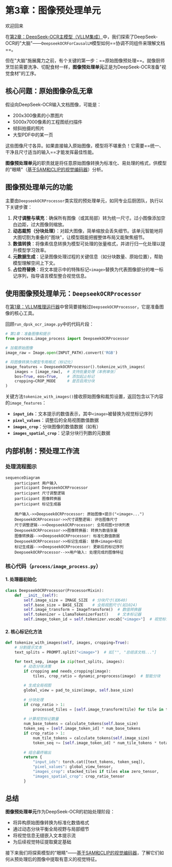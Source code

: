 # 第3章：图像预处理单元

欢迎回来

在[第2章：DeepSeek-OCR主模型（VLLM集成）](02_deepseek_ocr_main_model__vllm_integration__.md)中，我们探索了DeepSeek-OCR的"大脑"——`DeepseekOCRForCausalLM`模型如何==协调不同组件来理解文档==。

但在"大脑"施展魔力之前，有个关键的第一步：==原始图像预处理==。就像厨师烹饪前需要洗净、切配食材一样，**图像预处理单元**正是为DeepSeek-OCR准备"视觉食材"的工序。

## 核心问题：原始图像杂乱无章

假设向DeepSeek-OCR输入文档图像，可能是：
- 200x300像素的小票图片
- 5000x7000像素的工程图纸扫描件
- 倾斜拍摄的照片
- 大型PDF中的某一页

这些图像尺寸各异。如果直接输入原始图像，模型将不堪重负！它需要==统一、干净且尺寸适当的输入==才能发挥最佳性能。

**图像预处理单元**的职责就是将任意原始图像转换为标准化、易处理的格式，供模型的"眼睛"（[基于SAM和CLIP的视觉编码器](04_vision_encoders__sam_based_and_clip_based__.md)）分析。

## 图像预处理单元的功能

主要由`DeepseekOCRProcessor`类实现的预处理单元，如同专业后厨团队，执行以下关键步骤：

1. **尺寸调整与填充**：确保所有图像（或其局部）转为统一尺寸。过小图像添加空白边距，过大图像则缩放。
2. **动态裁剪（分块处理）**：对超大图像，简单缩放会丢失细节。该单元智能地将大图切割为重叠的"图块"，让模型既能把握整体布局又能聚焦细节。
3. **数值转换**：将像素信息转换为模型可处理的张量格式，并进行归一化处理以提升模型学习效率。
4. **元数据生成**：记录图像处理过程的关键信息（如分块数量、原始位置），帮助模型理解空间上下文。
5. **占位符替换**：将文本提示中的特殊标记`<image>`替换为代表图像部分的唯一标记序列，指导语言模型整合视觉信息。

## 使用图像预处理单元：`DeepseekOCRProcessor`

在[第1章：VLLM推理运行器](01_vllm_inference_runners_.md)中曾简要接触过`DeepseekOCRProcessor`，它是准备图像的核心工具。

回顾`run_dpsk_ocr_image.py`中的代码片段：
```python
# 第1章：准备图像和提示
from process.image_process import DeepseekOCRProcessor

# 加载原始图像
image_raw = Image.open(INPUT_PATH).convert('RGB')

# 将图像转换为模型专用格式（标记化）
image_features = DeepseekOCRProcessor().tokenize_with_images(
    images = [image_raw],  # 支持批量处理（本例单张）
    bos=True, eos=True,    # 添加起止标记
    cropping=CROP_MODE     # 是否启用分块
)
```

关键方法`tokenize_with_images()`接收原始图像和裁剪设置，返回包含以下内容的`image_features`：
- **`input_ids`**：文本提示的数值表示，其中`<image>`被替换为视觉标记序列
- **`pixel_values`**：调整后的全局视图数值数据
- **`images_crop`**：分块图像的数值数据（如有）
- **`images_spatial_crop`**：记录分块行列数的元数据

## 内部机制：预处理工作流

### 处理流程图示
```mermaid
sequenceDiagram
    participant 用户输入
    participant DeepseekOCRProcessor
    participant 尺寸调整逻辑
    participant 图像转换器
    participant 标记生成器

    用户输入->>DeepseekOCRProcessor: 原始图像+提示("<image>...")
    DeepseekOCRProcessor->>尺寸调整逻辑: 评估图像尺寸
    尺寸调整逻辑-->>DeepseekOCRProcessor: 全局视图+分块列表
    DeepseekOCRProcessor->>图像转换器: 转换为数值张量
    图像转换器-->>DeepseekOCRProcessor: 标准化数值数据
    DeepseekOCRProcessor->>标记生成器: 替换<image>标记
    标记生成器-->>DeepseekOCRProcessor: 更新后的标记序列
    DeepseekOCRProcessor-->>用户输入: 处理完成的图像特征
```

### 核心代码（`process/image_process.py`）

#### 1. 处理器初始化
```python
class DeepseekOCRProcessor(ProcessorMixin):
    def __init__(self):
        self.image_size = IMAGE_SIZE  # 分块尺寸(如640)
        self.base_size = BASE_SIZE    # 全局视图尺寸(如1024)
        self.image_transform = ImageTransform()  # 数值转换器
        self.tokenizer = LlamaTokenizerFast()    # 文本标记器
        self.image_token_id = self.tokenizer.vocab["<image>"]  # 视觉标记ID
```

#### 2. 核心标记化方法
```python
def tokenize_with_images(self, images, cropping=True):
    # 分割提示文本
    text_splits = PROMPT.split("<image>")  # 如["", "总结该文档..."]

    for text_sep, image in zip(text_splits, images):
        # 动态分块决策
        if cropping and needs_cropping(image):
            tiles, crop_ratio = dynamic_preprocess(image)  # 智能分块
        
        # 生成全局视图
        global_view = pad_to_size(image, self.base_size)
        
        # 分块处理
        if crop_ratio > 1:
            processed_tiles = [self.image_transform(tile) for tile in tiles]
        
        # 计算视觉标记数量
        num_base_tokens = calculate_tokens(self.base_size)
        token_seq = [self.image_token_id] * num_base_tokens
        if crop_ratio > 1:
            num_tile_tokens = calculate_tokens(self.image_size)
            token_seq += [self.image_token_id] * num_tile_tokens * total_tiles
        
        # 组合最终输出
        return {
            "input_ids": torch.cat([text_tokens, token_seq]),
            "pixel_values": global_view_tensor,
            "images_crop": stacked_tiles if tiles else zero_tensor,
            "images_spatial_crop": crop_ratio_tensor
        }
```

## 总结

**图像预处理单元**作为DeepSeek-OCR的初始处理阶段：
- 将异构原始图像转换为标准化数值格式
- 通过动态分块平衡全局视野与局部细节
- 将视觉信息无缝嵌入文本提示流
- 为后续视觉特征提取奠定基础

接下来我们将探索模型的"眼睛"——[基于SAM和CLIP的视觉编码器](04_vision_encoders__sam_based_and_clip_based__.md)，了解它们如何从预处理后的图像中提取有意义的视觉特征。

